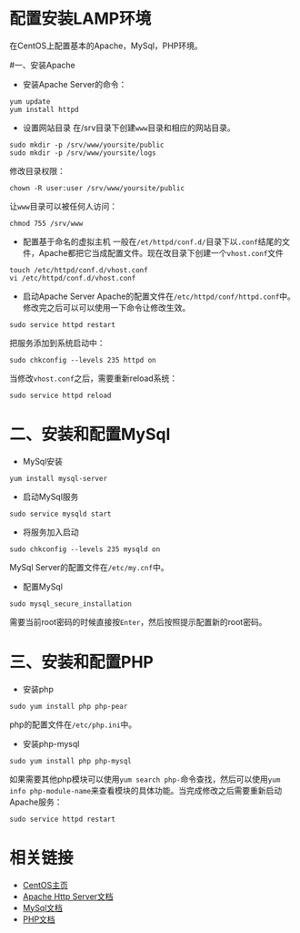 配置安装LAMP环境
=================

在CentOS上配置基本的Apache，MySql，PHP环境。

#一、安装Apache

- 安装Apache Server的命令：
```shell
yum update
yum install httpd
```
- 设置网站目录
在/srv目录下创建`www`目录和相应的网站目录。
```shell
sudo mkdir -p /srv/www/yoursite/public
sudo mkdir -p /srv/www/yoursite/logs
```
修改目录权限：
```shell
chown -R user:user /srv/www/yoursite/public
```
让`www`目录可以被任何人访问：
```shell
chmod 755 /srv/www
```
- 配置基于命名的虚拟主机
一般在`/et/httpd/conf.d/`目录下以`.conf`结尾的文件，Apache都把它当成配置文件。现在改目录下创建一个`vhost.conf`文件
```shell
touch /etc/httpd/conf.d/vhost.conf
vi /etc/httpd/conf.d/vhost.conf
```
- 启动Apache Server
Apache的配置文件在`/etc/httpd/conf/httpd.conf`中。修改完之后可以可以使用一下命令让修改生效。
```shell
sudo service httpd restart
```
把服务添加到系统启动中：
```shell
sudo chkconfig --levels 235 httpd on
```
当修改`vhost.conf`之后，需要重新reload系统：
```shell
sudo service httpd reload
```
# 二、安装和配置MySql

- MySql安装
```shell
yum install mysql-server 
```
- 启动MySql服务
```shell
sudo service mysqld start
```
- 将服务加入启动
```shell
sudo chkconfig --levels 235 mysqld on
```
MySql Server的配置文件在`/etc/my.cnf`中。

- 配置MySql
```shell
sudo mysql_secure_installation
```
需要当前root密码的时候直接按`Enter`，然后按照提示配置新的root密码。

# 三、安装和配置PHP

- 安装php
```shell
sudo yum install php php-pear
```
php的配置文件在`/etc/php.ini`中。

- 安装php-mysql
```shell
sudo yum install php php-mysql
```
如果需要其他php模块可以使用`yum search php-`命令查找，然后可以使用`yum info php-module-name`来查看模块的具体功能。当完成修改之后需要重新启动Apache服务：
```shell
sudo service httpd restart
```

# 相关链接

- [CentOS主页](http://www.centos.org/)
- [Apache Http Server文档](http://httpd.apache.org/docs/2.2/)
- [MySql文档](http://dev.mysql.com/doc/)
- [PHP文档](http://www.php.net/docs.php)